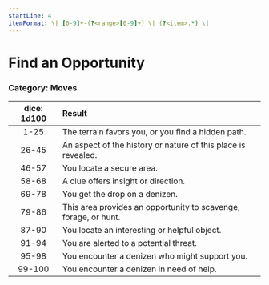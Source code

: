 ```yaml
---
startLine: 4
itemFormat: \| [0-9]+-(?<range>[0-9]+) \| (?<item>.*) \|
---
```

# Find an Opportunity
### Category: Moves

| dice: 1d100 | Result |
|:----:|:-------|
| 1-25 | The terrain favors you, or you find a hidden path. |
| 26-45 | An aspect of the history or nature of this place is revealed. |
| 46-57 | You locate a secure area. |
| 58-68 | A clue offers insight or direction. |
| 69-78 | You get the drop on a denizen. |
| 79-86 | This area provides an opportunity to scavenge, forage, or hunt. |
| 87-90 | You locate an interesting or helpful object. |
| 91-94 | You are alerted to a potential threat. |
| 95-98 | You encounter a denizen who might support you. |
| 99-100 | You encounter a denizen in need of help. |
